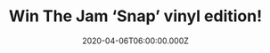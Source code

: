 ---
campaign-uuid: "c-e6f5c8f5-b681-478c-b410-1a126714225d"
type: "Competition"
category: "Music"
date: "2020-04-06T06:00:00.000Z"
end-date: "2020-05-06T23:59:00.000Z"
disable-form: false
is_promoted: false
has_entry_page: true
title: "Win The Jam ‘Snap’ vinyl edition!"
competition-description: "<p>We are giving away ‘Snap’. The greatest hits album by\
  \ The Jam. The double-album includes all sixteen of the band's UK singles, plus\
  \ some B-sides, album tracks and more</p>\n<p>Want it? Click below for a chance\
  \ to win.</p>\n"
hero-header: "Win The Jam ‘Snap’ vinyl edition!"
terms-confirmation: "N/A"
banner-img: "https://assets.expresslyapp.com/asset-df1711d8-4ca6-4768-9273-40b38fb36a53.jpg"
logo-left-href: "aaa.nme.com"
logo-left-image: "https://assets.expresslyapp.com/asset-bb53d4b4-aed4-4bce-906f-c8aaae1acebc.jpg"
logo-left-title: "NME AAA"
bg-image-hero: "https://assets.expresslyapp.com/asset-4d63ceec-0c0e-492d-9cf2-c24106b6b5cc.jpg"
bg-image-first: "https://assets.expresslyapp.com/asset-c19b3e45-f452-4d6b-854a-4037d6ebfe17.jpg"
section1-content: "<p> Featuring the tracks \"Get Yourself Together\", \"Move On Up\"\
  , \"The Great Depression\" and \"But I'm Different Now\"... are some of the songs\
  \ you could find in this vinyl edition.</p>\n<p>Click below and it could be yours!</p>\n"
entry-title: "Win The Jam ‘Snap’ vinyl edition!"
entry-content: "<p>Enter the draw to win The Jam ‘Snap’ vinyl edition by completing\
  \ the form below before 23:59 on the 6th of May 2020.</p>\n"
has-winner: false
prize-description: "The Jam ‘Snap’ vinyl edition!"
special-conditions: "Multiple entries are allowed up to one every day.\r\n\r\nThis\
  \ competition is also available on: https://club.expressly.io/competitions/snap-the-jam-vinyl-edition"
country-restrictions:
- "GB"
---
